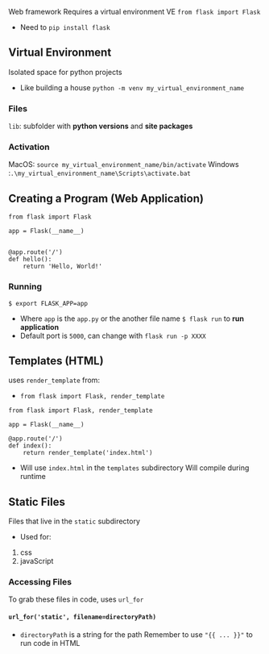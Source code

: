Web framework
Requires a virtual environment VE
`from flask import Flask`
- Need to `pip install flask`
## Virtual Environment
Isolated space for python projects
- Like building a house
`python -m venv my_virtual_environment_name`
### Files
`lib`: subfolder with **python versions** and **site packages**
### Activation
MacOS: `source my_virtual_environment_name/bin/activate`
Windows :`.\my_virtual_environment_name\Scripts\activate.bat`
## Creating a Program (Web Application)
```
from flask import Flask

app = Flask(__name__)


@app.route('/')
def hello():
    return 'Hello, World!'
```
### Running
`$ export FLASK_APP=app`
- Where `app` is the `app.py` or the another file name
`$ flask run` to **run application**
- Default port is `5000`, can change with `flask run -p XXXX`
## Templates (HTML)
uses `render_template` from:
- `from flask import Flask, render_template`
```
from flask import Flask, render_template

app = Flask(__name__)

@app.route('/')
def index():
    return render_template('index.html')
```
- Will use `index.html` in the `templates` subdirectory
Will compile during runtime
## Static Files
Files that live in the `static` subdirectory
- Used for:
1. css
2. javaScript
### Accessing Files
To grab these files in code, uses `url_for`
#### `url_for('static', filename=directoryPath)`
- `directoryPath` is a string for the path
Remember to use `"{{ ... }}"` to run code in HTML
